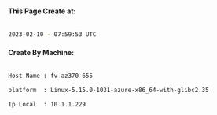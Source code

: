 
   
#### This Page Create at:

```bash

2023-02-10 - 07:59:53 UTC

```

#### Create By Machine:

```bash

Host Name : fv-az370-655

platform  : Linux-5.15.0-1031-azure-x86_64-with-glibc2.35

Ip Local  : 10.1.1.229

```

